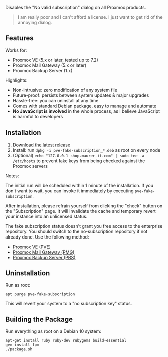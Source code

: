Disables the "No valid subscription" dialog on all Proxmox products.

> I am really poor and I can't afford a license. I just want to get rid of the annoying dialog.

## Features

Works for:
- Proxmox VE (5.x or later, tested up to 7.2)
- Proxmox Mail Gateway (5.x or later)
- Proxmox Backup Server (1.x)

Highlights:
- Non-intrusive: zero modification of any system file
- Future-proof: persists between system updates & major upgrades
- Hassle-free: you can uninstall at any time
- Comes with standard Debian package, easy to manage and automate
- **No JavaScript is involved** in the whole process, as I believe JavaScript is harmful to developers

## Installation

1. [Download the latest release](https://github.com/Jamesits/pve-fake-subscription/releases/latest)
1. Install: run `dpkg -i pve-fake-subscription_*.deb` as root on every node
1. (Optional) `echo "127.0.0.1 shop.maurer-it.com" | sudo tee -a /etc/hosts` to prevent fake keys from being checked against the Proxmox servers

Notes:

The initial run will be scheduled within 1 minute of the installation. If you don't want to wait, you can invoke it immediately by executing `pve-fake-subscription`.

After installation, please refrain yourself from clicking the "check" button on the "Subscription" page. It will invalidate the cache and temporary revert your instance into an unlicensed status.

The fake subscription status doesn't grant you free access to the enterprise repository. You should switch to the no-subscription repository if not already done. Use the following method:
- [Proxmox VE (PVE)](https://pve.proxmox.com/wiki/Package_Repositories#sysadmin_no_subscription_repo)
- [Proxmox Mail Gateway (PMG)](https://pmg.proxmox.com/pmg-docs/pmg-admin-guide.html#pmg_package_repositories)
- [Proxmox Backup Server (PBS)](https://pbs.proxmox.com/docs/installation.html#proxmox-backup-no-subscription-repository)

## Uninstallation

Run as root:

```shell
apt purge pve-fake-subscription
```

This will revert your system to a "no subscription key" status.

## Building the Package

Run everything as root on a Debian 10 system:

```shell
apt-get install ruby ruby-dev rubygems build-essential
gem install fpm
./package.sh
```
